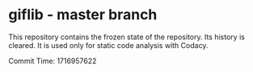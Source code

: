 # giflib - master branch

This repository contains the frozen state of the repository.
Its history is cleared. It is used only for static code
analysis with Codacy.

Commit Time: 1716957622